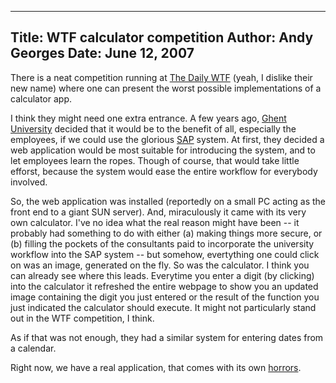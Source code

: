 -----
Title:  WTF calculator competition
Author: Andy Georges
Date: June 12, 2007
-----







There is a neat competition running at [The Daily
WTF](http://worsethanfailure.com/Articles/OMG-Finalist-Week-Conclusion--Voting.aspx)
(yeah, I dislike their new name) where one can present the worst
possible implementations of a calculator app.


I think they might need one extra entrance. A few years ago, [Ghent
University](http://ugent.be/) decided that it would be to the benefit of
all, especially the employees, if we could use the glorious
[SAP](http://www.sap.com/index.epx) system. At first, they decided a web
application would be most suitable for introducing the system, and to
let employees learn the ropes. Though of course, that would take little
efforst, because the system would ease the entire workflow for everybody
involved.


So, the web application was installed (reportedly on a small PC acting
as the front end to a giant SUN server). And, miraculously it came with
its very own calculator. I've no idea what the real reason might have
been -- it probably had something to do with either (a) making things
more secure, or (b) filling the pockets of the consultants paid to
incorporate the university workflow into the SAP system -- but somehow,
evertything one could click on was an image, generated on the fly. So
was the calculator. I think you can already see where this leads.
Everytime you enter a digit (by clicking) into the calculator it
refreshed the entire webpage to show you an updated image containing the
digit you just entered or the result of the function you just indicated
the calculator should execute. It might not particularly stand out in
the WTF competition, I think.


As if that was not enough, they had a similar system for entering dates
from a calendar.


Right now, we have a real application, that comes with its own
[horrors](http://flickr.com/photos/itkovian/542210084/).




